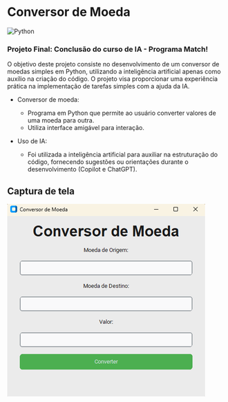 # Conversor de Moeda
![Python](https://img.shields.io/badge/python-3670A0?style=for-the-badge&logo=python&logoColor=ffdd54)

### Projeto Final: Conclusão do curso de IA - Programa Match!
O objetivo deste projeto consiste no desenvolvimento de um conversor de moedas simples em Python, utilizando a inteligência artificial apenas como auxílio na criação do código. O projeto visa proporcionar uma experiência prática na implementação de tarefas simples com a ajuda da IA.  
                     
- Conversor de moeda:
  - Programa em Python que permite ao usuário converter valores de uma moeda para outra. 
  - Utiliza interface amigável para interação.  

- Uso de IA:
  - Foi utilizada a inteligência artificial para auxiliar na estruturação do código, fornecendo sugestões ou orientações durante o desenvolvimento (Copilot e ChatGPT).

## Captura de tela
![screenshot](https://github.com/Alan-oliveir/conversor-moeda-py/blob/master/Screenshot/screenshot_conversor.png)
